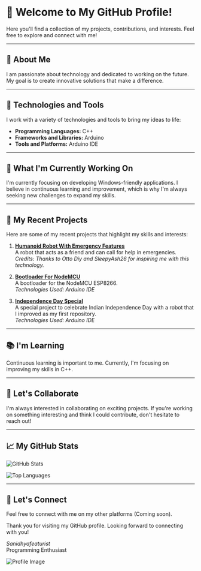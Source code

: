 # 👋 Welcome to My GitHub Profile!

Here you'll find a collection of my projects, contributions, and interests. Feel free to explore and connect with me!

---

## 🌟 About Me

I am passionate about technology and dedicated to working on the future. My goal is to create innovative solutions that make a difference.

---

## 🔧 Technologies and Tools

I work with a variety of technologies and tools to bring my ideas to life:

- **Programming Languages:** C++
- **Frameworks and Libraries:** Arduino
- **Tools and Platforms:** Arduino IDE

---

## 🌱 What I'm Currently Working On

I'm currently focusing on developing Windows-friendly applications. I believe in continuous learning and improvement, which is why I'm always seeking new challenges to expand my skills.

---

## 🚀 My Recent Projects

Here are some of my recent projects that highlight my skills and interests:

1. **[Humanoid Robot With Emergency Features](https://github.com/Sanidhyafeaturist/Humanoid-robot-with-emergency-features)**  
   A robot that acts as a friend and can call for help in emergencies.  
   *Credits: Thanks to Otto Diy and SleepyAsh26 for inspiring me with this technology.*

2. **[Bootloader For NodeMCU](https://github.com/Sanidhyafeaturist/Bootloaderfornodemcu)**  
   A bootloader for the NodeMCU ESP8266.  
   *Technologies Used: Arduino IDE*

3. **[Independence Day Special](https://github.com/Sanidhyafeaturist/Independencespecial)**  
   A special project to celebrate Indian Independence Day with a robot that I improved as my first repository.  
   *Technologies Used: Arduino IDE*

---

## 📚 I'm Learning

Continuous learning is important to me. Currently, I'm focusing on improving my skills in C++.

---

## 👯 Let's Collaborate

I'm always interested in collaborating on exciting projects. If you're working on something interesting and think I could contribute, don't hesitate to reach out!

---

## 📈 My GitHub Stats

![GitHub Stats](https://github-readme-stats.vercel.app/api?username=Sanidhyafeaturist&show_icons=true&theme=radical)

![Top Languages](https://github-readme-stats.vercel.app/api/top-langs/?username=Sanidhyafeaturist&layout=compact&theme=radical)

---

## 📢 Let's Connect

Feel free to connect with me on my other platforms (Coming soon).

Thank you for visiting my GitHub profile. Looking forward to connecting with you!

_Sanidhyafeaturist_  
Programming Enthusiast

![Profile Image](https://github.com/Sanidhyafeaturist/Sanidhyafeaturist/assets/141141037/25925c65-8024-486e-9fbc-d1b3f81ecfa1)

